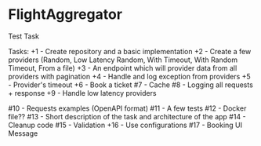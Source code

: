 # FlightAggregator
Test Task

Tasks:
+1 - Create repository and a basic implementation
+2 - Create a few providers (Random, Low Latency Random, With Timeout, With Random Timeout, From a file)
+3 - An endpoint which will provider data from all providers with pagination
+4 - Handle and log exception from providers
+5 - Provider's timeout
+6 - Book a ticket
#7 - Cache
#8 - Logging all requests + response
+9 - Handle low latency providers

#10 - Requests examples (OpenAPI format)
#11 - A few tests
#12 - Docker file??
#13 - Short description of the task and architecture of the app
#14 - Cleanup code
#15 - Validation
+16 - Use configurations
#17 - Booking UI Message
